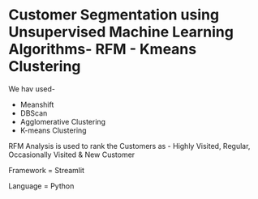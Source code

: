 # Customer Segmentation using Unsupervised Machine Learning Algorithms- RFM - Kmeans Clustering

We hav used-

* Meanshift
* DBScan 
* Agglomerative Clustering
* K-means Clustering

RFM Analysis is used to rank the Customers as - Highly Visited, Regular, Occasionally Visited & New Customer

Framework = Streamlit

Language = Python
